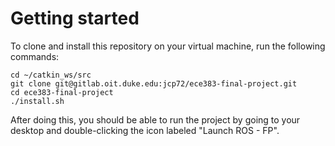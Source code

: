 # Getting started
To clone and install this repository on your virtual machine, run the following
commands:

```
cd ~/catkin_ws/src
git clone git@gitlab.oit.duke.edu:jcp72/ece383-final-project.git
cd ece383-final-project
./install.sh
```

After doing this, you should be able to run the project by going to your desktop
and double-clicking the icon labeled "Launch ROS - FP".
